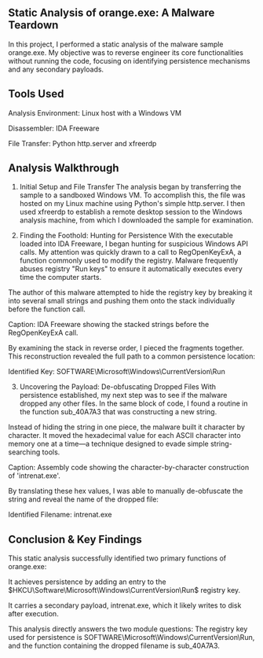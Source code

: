 ## Static Analysis of orange.exe: A Malware Teardown
In this project, I performed a static analysis of the malware sample orange.exe. My objective was to reverse engineer its core functionalities without running the code, focusing on identifying persistence mechanisms and any secondary payloads.

## Tools Used
Analysis Environment: Linux host with a Windows VM

Disassembler: IDA Freeware

File Transfer: Python http.server and xfreerdp

## Analysis Walkthrough
1. Initial Setup and File Transfer
The analysis began by transferring the sample to a sandboxed Windows VM. To accomplish this, the file was hosted on my Linux machine using Python's simple http.server. I then used xfreerdp to establish a remote desktop session to the Windows analysis machine, from which I downloaded the sample for examination.

2. Finding the Foothold: Hunting for Persistence
With the executable loaded into IDA Freeware, I began hunting for suspicious Windows API calls. My attention was quickly drawn to a call to RegOpenKeyExA, a function commonly used to modify the registry. Malware frequently abuses registry "Run keys" to ensure it automatically executes every time the computer starts.

The author of this malware attempted to hide the registry key by breaking it into several small strings and pushing them onto the stack individually before the function call.

Caption: IDA Freeware showing the stacked strings before the RegOpenKeyExA call.

By examining the stack in reverse order, I pieced the fragments together. This reconstruction revealed the full path to a common persistence location:

Identified Key: SOFTWARE\Microsoft\Windows\CurrentVersion\Run

3. Uncovering the Payload: De-obfuscating Dropped Files
With persistence established, my next step was to see if the malware dropped any other files. In the same block of code, I found a routine in the function sub_40A7A3 that was constructing a new string.

Instead of hiding the string in one piece, the malware built it character by character. It moved the hexadecimal value for each ASCII character into memory one at a time—a technique designed to evade simple string-searching tools.

Caption: Assembly code showing the character-by-character construction of 'intrenat.exe'.

By translating these hex values, I was able to manually de-obfuscate the string and reveal the name of the dropped file:

Identified Filename: intrenat.exe

## Conclusion & Key Findings
This static analysis successfully identified two primary functions of orange.exe:

It achieves persistence by adding an entry to the $HKCU\Software\Microsoft\Windows\CurrentVersion\Run$ registry key.

It carries a secondary payload, intrenat.exe, which it likely writes to disk after execution.

This analysis directly answers the two module questions: The registry key used for persistence is SOFTWARE\Microsoft\Windows\CurrentVersion\Run, and the function containing the dropped filename is sub_40A7A3.
